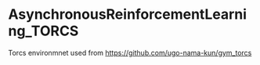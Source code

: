 # AsynchronousReinforcementLearning_TORCS


Torcs environmnet used from 
https://github.com/ugo-nama-kun/gym_torcs
